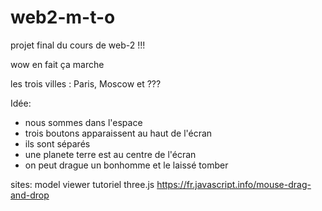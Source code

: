 # web2-m-t-o
projet final du cours de web-2 !!!

wow en fait ça marche

les trois villes : 
Paris, Moscow et ???

Idée: 
- nous sommes dans l'espace 
- trois boutons apparaissent au haut de l'écran 
- ils sont séparés
- une planete terre est au centre de l'écran 
- on peut drague un bonhomme et le laissé tomber

sites:
model viewer
tutoriel three.js
https://fr.javascript.info/mouse-drag-and-drop
